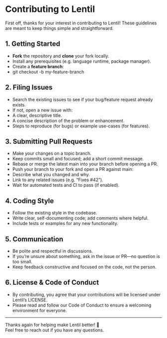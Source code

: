 # Contributing to Lentil

First off, thanks for your interest in contributing to Lentil! These guidelines are meant to keep things simple and straightforward.

## 1. Getting Started

- **Fork** the repository and **clone** your fork locally.
- Install any prerequisites (e.g. language runtime, package manager).
- Create a **feature branch**:
- git checkout -b my-feature-branch

## 2. Filing Issues

- Search the existing issues to see if your bug/feature request already exists.
- If not, open a new issue with:
- A clear, descriptive title.
- A concise description of the problem or enhancement.
- Steps to reproduce (for bugs) or example use-cases (for features).

## 3. Submitting Pull Requests

- Make your changes on a topic branch.
- Keep commits small and focused; add a short commit message.
- Rebase or merge the latest main into your branch before opening a PR.
- Push your branch to your fork and open a PR against main:
- Describe what you changed and why.
- Link to any related issues (e.g. “Fixes #42”).
- Wait for automated tests and CI to pass (if enabled).

## 4. Coding Style

- Follow the existing style in the codebase.
- Write clear, self-documenting code; add comments where helpful.
- Include tests or examples for any new functionality.

## 5. Communication

- Be polite and respectful in discussions.
- If you’re unsure about something, ask in the issue or PR—no question is too small.
- Keep feedback constructive and focused on the code, not the person.

## 6. License & Code of Conduct

- By contributing, you agree that your contributions will be licensed under Lentil’s LICENSE.
- Please read and follow our Code of Conduct to ensure a welcoming environment for everyone.

---

Thanks again for helping make Lentil better! 🙏  
Feel free to reach out if you have any questions.
